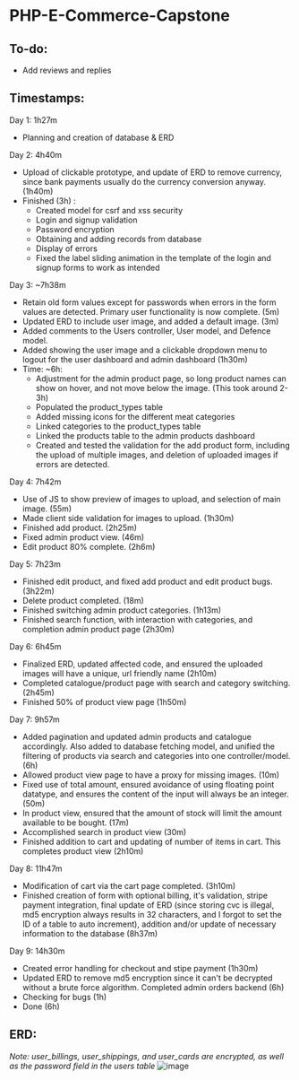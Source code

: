 # PHP-E-Commerce-Capstone
## To-do:
  - Add reviews and replies
  
## Timestamps:
Day 1: 1h27m
  - Planning and creation of database & ERD

Day 2: 4h40m
  - Upload of clickable prototype, and update of ERD to remove currency, since bank payments usually do the currency conversion anyway. (1h40m)
  - Finished (3h) :
    - Created model for csrf and xss security
    - Login and signup validation
    - Password encryption
    - Obtaining and adding records from database
    - Display of errors
    - Fixed the label sliding animation in the template of the login and signup forms to work as intended

Day 3: ~7h38m
  - Retain old form values except for passwords when errors in the form values are detected. Primary user functionality is now complete. (5m)
  - Updated ERD to include user image, and added a default image. (3m)
  - Added comments to the Users controller, User model, and Defence model.
  - Added showing the user image and a clickable dropdown menu to logout for the user dashboard and admin dashboard (1h30m)
  - Time: ~6h:
    - Adjustment for the admin product page, so long product names can show on hover, and not move below the image. (This took around 2-3h)
    - Populated the product_types table
    - Added missing icons for the different meat categories
    - Linked categories to the product_types table
    - Linked the products table to the admin products dashboard
    - Created and tested the validation for the add product form, including the upload of multiple images, and deletion of uploaded images if errors are detected.

Day 4: 7h42m
  - Use of JS to show preview of images to upload, and selection of main image. (55m)
  - Made client side validation for images to upload. (1h30m)
  - Finished add product. (2h25m)
  - Fixed admin product view. (46m)
  - Edit product 80% complete. (2h6m)

Day 5: 7h23m
  - Finished edit product, and fixed add product and edit product bugs. (3h22m)
  - Delete product completed. (18m)
  - Finished switching admin product categories. (1h13m)
  - Finished search function, with interaction with categories, and completion admin product page (2h30m)
  
Day 6: 6h45m
  - Finalized ERD, updated affected code, and ensured the uploaded images will have a unique, url friendly name (2h10m)
  - Completed catalogue/product page with search and category switching. (2h45m)
  - Finished 50% of product view page (1h50m)

Day 7: 9h57m
  - Added pagination and updated admin products and catalogue accordingly. Also added to database fetching model, and unified the filtering of products via search and categories into one controller/model. (6h)
  - Allowed product view page to have a proxy for missing images. (10m)
  - Fixed use of total amount, ensured avoidance of using floating point datatype, and ensures the content of the input will always be an integer. (50m)
  - In product view, ensured that the amount of stock will limit the amount available to be bought. (17m)
  - Accomplished search in product view (30m)
  - Finished addition to cart and updating of number of items in cart. This completes product view (2h10m)

Day 8: 11h47m
  - Modification of cart via the cart page completed. (3h10m)
  - Finished creation of form with optional billing, it's validation, stripe payment integration, final update of ERD (since storing cvc is illegal, md5 encryption always results in 32 characters, and I forgot to set the ID of a table to auto increment), addition and/or update of necessary information to the database (8h37m)

Day 9: 14h30m
  - Created error handling for checkout and stipe payment (1h30m)
  - Updated ERD to remove md5 encryption since it can't be decrypted without a brute force algorithm. Completed admin orders backend (6h)
  - Checking for bugs (1h)
  - Done (6h)

## ERD:

*Note: user_billings, user_shippings, and user_cards are encrypted, as well as the password field in the users table*
![image](https://github.com/JuddKarloCarreon/PHP-E-Commerce-Capstone/assets/156634638/3ec210f0-89ed-469d-b465-448c5944dd02)



